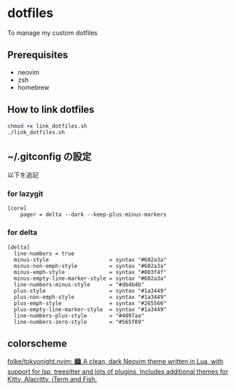 # dotfiles

To manage my custom dotfiles

## Prerequisites

- neovim
- zsh
- homebrew

## How to link dotfiles

```bash
chmod +x link_dotfiles.sh
./link_dotfiles.sh
```

## ~/.gitconfig の設定

以下を追記

### for lazygit

```
[core]
    pager = delta --dark --keep-plus-minus-markers
```

### for delta

```
[delta]
  line-numbers = true
  minus-style                   = syntax "#602a3a"
  minus-non-emph-style          = syntax "#602a3a"
  minus-emph-style              = syntax "#803f4f"
  minus-empty-line-marker-style = syntax "#602a3a"
  line-numbers-minus-style      = "#db4b4b"
  plus-style                    = syntax "#1a3449"
  plus-non-emph-style           = syntax "#1a3449"
  plus-emph-style               = syntax "#265566"
  plus-empty-line-marker-style  = syntax "#1a3449"
  line-numbers-plus-style       = "#4097aa"
  line-numbers-zero-style       = "#565f89"
```

## colorscheme

[folke/tokyonight.nvim: 🏙 A clean, dark Neovim theme written in Lua, with support for lsp, treesitter and lots of plugins. Includes additional themes for Kitty, Alacritty, iTerm and Fish.](https://github.com/folke/tokyonight.nvim)
